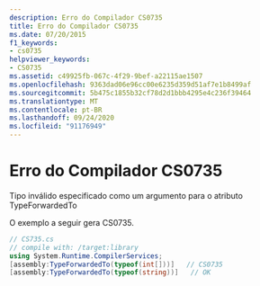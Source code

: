 ```yaml
---
description: Erro do Compilador CS0735
title: Erro do Compilador CS0735
ms.date: 07/20/2015
f1_keywords:
- cs0735
helpviewer_keywords:
- CS0735
ms.assetid: c49925fb-067c-4f29-9bef-a22115ae1507
ms.openlocfilehash: 9363dad06e96cc00e6235d359d51af7e1b8499af
ms.sourcegitcommit: 5b475c1855b32cf78d2d1bbb4295e4c236f39464
ms.translationtype: MT
ms.contentlocale: pt-BR
ms.lasthandoff: 09/24/2020
ms.locfileid: "91176949"
---
```

# <a name="compiler-error-cs0735"></a>Erro do Compilador CS0735

Tipo inválido especificado como um argumento para o atributo TypeForwardedTo  
  
 O exemplo a seguir gera CS0735.  
  
```csharp  
// CS735.cs  
// compile with: /target:library  
using System.Runtime.CompilerServices;  
[assembly:TypeForwardedTo(typeof(int[]))]   // CS0735  
[assembly:TypeForwardedTo(typeof(string))]   // OK  
```
